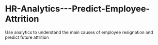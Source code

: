 # HR-Analytics---Predict-Employee-Attrition
Use analytics to understand the main causes of employee resignation and predict future attrition

